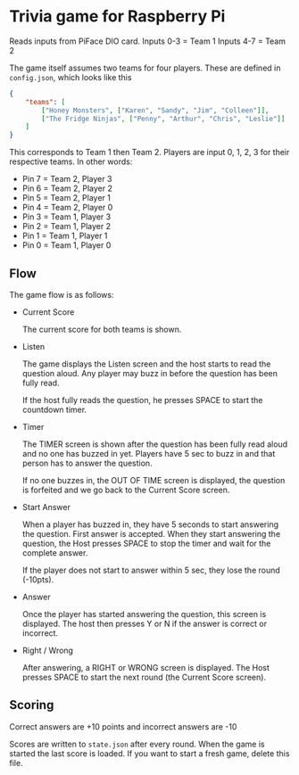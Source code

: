 # Trivia game for Raspberry Pi

Reads inputs from PiFace DIO card. 
Inputs 0-3 = Team 1
Inputs 4-7 = Team 2

The game itself assumes two teams for four players. These are defined in
`config.json`, which looks like this

```json
{
    "teams": [
        ["Honey Monsters", ["Karen", "Sandy", "Jim", "Colleen"]],
        ["The Fridge Ninjas", ["Penny", "Arthur", "Chris", "Leslie"]]
    ]
}
```

This corresponds to Team 1 then Team 2. Players are input 0, 1, 2, 3 
for their respective teams. In other words:

* Pin 7 = Team 2, Player 3
* Pin 6 = Team 2, Player 2
* Pin 5 = Team 2, Player 1
* Pin 4 = Team 2, Player 0
* Pin 3 = Team 1, Player 3
* Pin 2 = Team 1, Player 2
* Pin 1 = Team 1, Player 1
* Pin 0 = Team 1, Player 0

## Flow

The game flow is as follows:
* Current Score

    The current score for both teams is shown.

* Listen

    The game displays the Listen screen and the host starts
    to read the question aloud. Any player may buzz in before
    the question has been fully read. 

    If the host fully reads the question, he presses SPACE to
    start the countdown timer.

* Timer

    The TIMER screen is shown after the question has been fully
    read aloud and no one has buzzed in yet. Players have 5 sec
    to buzz in and that person has to answer the question. 

    If no one buzzes in, the OUT OF TIME screen is displayed, 
    the question is forfeited and we go back to the Current 
    Score screen.

* Start Answer

    When a player has buzzed in, they have 5 seconds to start
    answering the question. First answer is accepted. When they
    start answering the question, the Host presses SPACE to 
    stop the timer and wait for the complete answer. 

    If the player does not start to answer within 5 sec, they
    lose the round (-10pts). 

* Answer
    
    Once the player has started answering the question, this
    screen is displayed. The host then presses Y or N if the
    answer is correct or incorrect. 

* Right / Wrong
    
    After answering, a RIGHT or WRONG screen is displayed. The
    Host presses SPACE to start the next round (the Current
    Score screen).

## Scoring

Correct answers are +10 points and incorrect answers are -10 

Scores are written to `state.json` after every round. When the
game is started the last score is loaded. If you want to start
a fresh game, delete this file.

